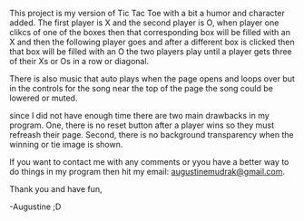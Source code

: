 This project is my version of Tic Tac Toe with a bit a humor and character added. The first player is X and the second player is O, when player one clikcs of one of the boxes then that corresponding box will be filled with an X and then the following player goes and after a different box is clicked then that box will be filled with an O the two players play until a player gets three of their Xs or Os in a row or diagonal.

There is also music that auto plays when the page opens and loops over but in the controls for the song near the top of the page the song could be lowered or muted.

since I did not have enough time there are two main drawbacks in my program. One, there is no reset button after a player wins so they must refreash their page. Second, there is no background transparency when the winning or tie image is shown.

If you want to contact me with any comments or yyou have a better way to do things in my program then hit my email: augustinemudrak@gmail.com.

Thank you and have fun,

-Augustine ;D